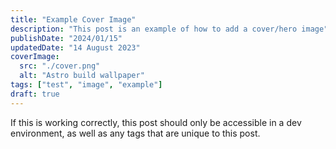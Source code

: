 ```yaml
---
title: "Example Cover Image"
description: "This post is an example of how to add a cover/hero image"
publishDate: "2024/01/15"
updatedDate: "14 August 2023"
coverImage:
  src: "./cover.png"
  alt: "Astro build wallpaper"
tags: ["test", "image", "example"]
draft: true
---
```


If this is working correctly, this post should only be accessible in a dev environment, as well as any tags that are unique to this post.